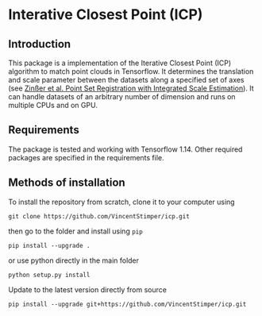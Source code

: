 # Interative Closest Point (ICP)

## Introduction

This package is a implementation of the Iterative Closest Point (ICP) algorithm to match point clouds in Tensorflow.
It determines the translation and scale parameter between the datasets along a specified set of axes (see [Zinßer et al. 
Point Set Registration with Integrated Scale Estimation](http://www5.informatik.uni-erlangen.de/Forschung/Publikationen/2005/Zinsser05-PSR.pdf)).
It can handle datasets of an arbitrary number of dimension and runs on multiple CPUs and on GPU.


## Requirements

The package is tested and working with Tensorflow 1.14. Other required packages are specified in the requirements file.


## Methods of installation

To install the repository from scratch, clone it to your computer using

```
git clone https://github.com/VincentStimper/icp.git
```

then go to the folder and install using `pip`

```
pip install --upgrade .
```

or use python directly in the main folder

```
python setup.py install
```



Update to the latest version directly from source

```
pip install --upgrade git+https://github.com/VincentStimper/icp.git
```